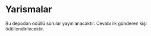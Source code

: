 # Yarismalar
Bu depodan ödüllü sorular yayınlanacaktır. Cevabı ilk gönderen kişi ödüllendirilecektir. 
